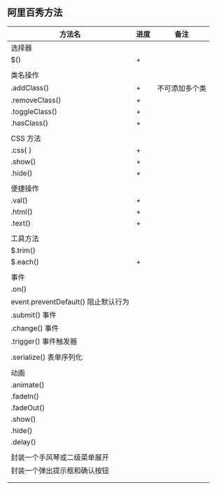

## 阿里百秀方法

| 方法名         | 进度 | 备注                   |
| -------------- | ------ | ---------------------- |
| 选择器 |  |  |
| $()            | +      |                        |
|  |  | |
| 类名操作 |  | |
| .addClass()    | +      | 不可添加多个类 |
| .removeClass() | +      |                        |
| .toggleClass() | + |                        |
| .hasClass() | + | |
|  | | |
| CSS 方法 | | |
| .css( ) | + | |
| .show() | + | |
| .hide() | + | |
|  | | |
| 便捷操作 | | |
| .val() | + | |
| .html() | + |                        |
| .text() | + |                        |
|  | | |
| 工具方法 | | |
| $.trim() |        |                        |
| $.each() | + | |
|  | | |
| 事件 | | |
|    .on()          |        |                        |
| event.preventDefault() 阻止默认行为 |  |                        |
| .submit() 事件 |  | |
| .change() 事件 |        |                        |
| .trigger() 事件触发器 |        |                        |
|  | | |
| .serialize() 表单序列化 | | |
|  | | |
| 动画 | | |
| .animate() | | |
| .fadeIn() |        |                        |
| .fadeOut() |        |                        |
| .show() | | |
| .hide() | | |
| .delay() |        |                        |
|  | | |
| 封装一个手风琴或二级菜单展开 |        |                        |
| 封装一个弹出提示框和确认按钮 |        |                        |
|                |        |                        |
|                |        |                        |















